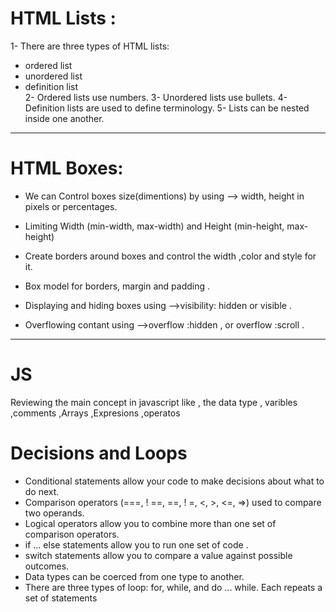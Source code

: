 # HTML Lists :

1- There are three types of HTML lists: 
* ordered list 
* unordered list
*  definition list  
2-  Ordered lists use numbers.
3-  Unordered lists use bullets.
4-  Definition lists are used to define terminology.
5-  Lists can be nested inside one another.

_______________________________________________________________________________

# HTML Boxes:

* We can Control boxes size(dimentions) by using --> width, height in pixels or percentages.

* Limiting Width (min-width, max-width) and Height (min-height, max-height)


* Create borders around boxes and control the width ,color and style for it.

* Box model for borders, margin and padding .

* Displaying and hiding boxes using -->visibility: hidden or visible .

* Overflowing contant using -->overflow :hidden , or overflow :scroll .


___________________________________________________________________________________


# JS 

Reviewing the main concept in javascript like , the data type , varibles ,comments ,Arrays ,Expresions ,operatos 

# Decisions and Loops

* Conditional statements allow your code to make decisions about what to do next. 
* Comparison operators (===, ! ==, ==, ! =, <, >, <=, =>) used to compare two operands. 
* Logical operators allow you to combine more than one set of comparison operators. 
* if ... else statements allow you to run one set of code .  
* switch statements allow you to compare a value against possible outcomes. 
* Data types can be coerced from one type to another. 
* There are three types of loop: for, while, and do ... while. Each repeats a set of statements